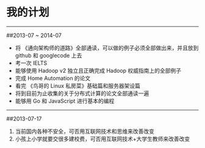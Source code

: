 我的计划
=======
***
##2013-07 ~ 2014-07
* 将 《通向架构师的道路》全部通读，可以做的例子必须全部做出来，并且放到 github 和 googlecode 上去
* 考一次 IELTS
* 能够使用 Hadoop v2 独立且正确完成 Hadoop 权威指南上的全部例子 
* 完成 Home Automation 的论文
* 看完 《鸟哥的 Linux 私房菜》基础篇和服务器架设篇
* 将到目前为止收集的关于分布式计算的论文全部通读一遍
* 能够用 Go 和 JavaScript 进行基本的编程

***
##2013-07-17
1. 当前国内各种不安全，可否用互联网技术和思维来改善改变
2. 小孩上小学就要交很多建校费，可否用互联网技术+大学生教师来改善改变